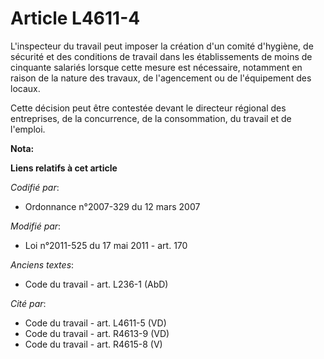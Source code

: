 # Article L4611-4

L'inspecteur du travail peut imposer la création d'un comité d'hygiène, de sécurité et des conditions de travail dans les
établissements de moins de cinquante salariés lorsque cette mesure est nécessaire, notamment en raison de la nature des
travaux, de l'agencement ou de l'équipement des locaux.

Cette décision peut être contestée devant le directeur régional des entreprises, de la concurrence, de la consommation, du
travail et de l'emploi.

**Nota:**



**Liens relatifs à cet article**

_Codifié par_:

  - Ordonnance n°2007-329 du 12 mars 2007

_Modifié par_:

  - Loi n°2011-525 du 17 mai 2011 - art. 170

_Anciens textes_:

  - Code du travail - art. L236-1 (AbD)

_Cité par_:

  - Code du travail - art. L4611-5 (VD)
  - Code du travail - art. R4613-9 (VD)
  - Code du travail - art. R4615-8 (V)
